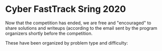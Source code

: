 # Cyber FastTrack Sring 2020
Now that the competition has ended, we are free and "encouraged" to share solutions and writeups (according to the email sent by the program organizers shortly before the competition.

These have been organized by problem type and difficulty:


